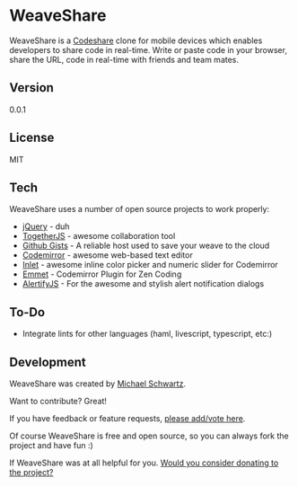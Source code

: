 WeaveShare
===================

WeaveShare is a [Codeshare](http://codeshare.io/) clone for mobile devices which enables developers to share code in real-time. Write or paste code in your browser, share the URL, code in real-time with friends and team mates. 

Version
-------------

0.0.1

License
-------------

MIT

Tech
-------------

WeaveShare uses a number of open source projects to work properly:

* [jQuery](http://jquery.com/) - duh
* [TogetherJS](https://togetherjs.com/) - awesome collaboration tool
* [Github Gists](https://developer.github.com/v3/gists/) - A reliable host used to save your weave to the cloud
* [Codemirror](http://codemirror.net/) - awesome web-based text editor
* [Inlet](https://github.com/mikethedj4/Inlet) - awesome inline color picker and numeric slider for Codemirror
* [Emmet](http://emmet.io/) - Codemirror Plugin for Zen Coding
* [AlertifyJS](http://alertifyjs.com/) - For the awesome and stylish alert notification dialogs

To-Do
-------------

 - Integrate lints for other languages (haml, livescript, typescript, etc:)

Development
-------------

WeaveShare was created by [Michael Schwartz](http://mikethedj4.github.io/).  

Want to contribute? Great!  

If you have feedback or feature requests, [please add/vote here](https://github.com/mikethedj4/WeaveShare/issues).  

Of course WeaveShare is free and open source, so you can always fork the project and have fun :)

If WeaveShare was at all helpful for you. [Would you consider donating to the project?](https://www.paypal.com/us/cgi-bin/webscr?cmd=_flow&SESSION=JryIEtO_GiYnqlvRfV6BGnO6bAxR3JtIQif2j1z1eFYuoLkYf_XZOY6QbWe&dispatch=5885d80a13c0db1f8e263663d3faee8dcce3e160f5b9538489e17951d2c62172)